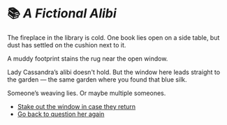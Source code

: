 # 📚 *A Fictional Alibi*

The fireplace in the library is cold. One book lies open on a side table, but dust has settled on the cushion next to it.

A muddy footprint stains the rug near the open window.

Lady Cassandra’s alibi doesn't hold. But the window here leads straight to the garden — the same garden where you found that blue silk.

Someone’s weaving lies. Or maybe multiple someones.

* [Stake out the window in case they return](./scene-trap.md)
* [Go back to question her again](./scene-cassandra.md)
